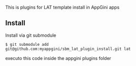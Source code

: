 This is plugins for LAT template install in AppGini apps

## Install

Install via git submodule

``$ git submodule add git@github.com:myappgini/sbm_lat_plugin_install.git lat``

executo this code inside the appgini plugins folder
